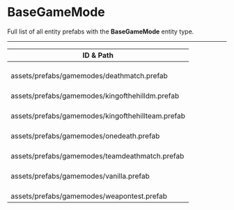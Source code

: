 # BaseGameMode
Full list of all <Badge type="warning" text="7"/> entity prefabs with the **BaseGameMode** entity type.

---
| ID & Path |
| --- |
| <Badge type="tip" text="3323268180"/> <br> assets/prefabs/gamemodes/deathmatch.prefab |
| <Badge type="tip" text="825419898"/> <br> assets/prefabs/gamemodes/kingofthehilldm.prefab |
| <Badge type="tip" text="4276462027"/> <br> assets/prefabs/gamemodes/kingofthehillteam.prefab |
| <Badge type="tip" text="3275115225"/> <br> assets/prefabs/gamemodes/onedeath.prefab |
| <Badge type="tip" text="18701516"/> <br> assets/prefabs/gamemodes/teamdeathmatch.prefab |
| <Badge type="tip" text="2957505463"/> <br> assets/prefabs/gamemodes/vanilla.prefab |
| <Badge type="tip" text="798330873"/> <br> assets/prefabs/gamemodes/weapontest.prefab |
